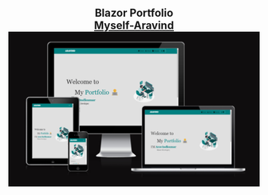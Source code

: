 <h2 align="center">
  Blazor Portfolio<br/>
  <a href="https://myself-aravind.vercel.app/" target="_blank">Myself-Aravind</a>
  <div align="center">
  <img alt="Demo" src="./Images/readme1.png" />
</div>
